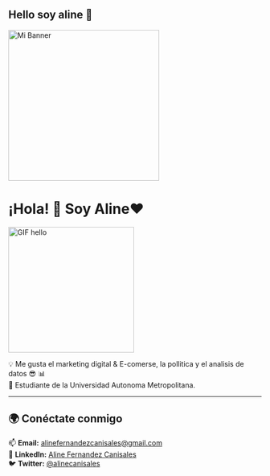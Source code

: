 ## Hello soy aline 👋
<img src="https://www.clipartmax.com/png/middle/474-4744556_bt21shooky-sticker-bt21-shooky.png" alt="Mi Banner" width="300px">

# ¡Hola! 👋 Soy Aline❤️  
<img src="https://i.pinimg.com/originals/70/d8/8e/70d88ec654be81fc2243de055a16c6ad.gif" alt="GIF hello" width="250px">

💡 Me gusta el marketing digital & E-comerse, la pollitica y el analisis de datos 😎 📊  
📍 Estudiante de la Universidad Autonoma Metropolitana.  

---
## 🌍 Conéctate conmigo  
📫 **Email:** [alinefernandezcanisales@gmail.com](mailto:alinefernandezcanisales@gmail.com)  
💼 **LinkedIn:** [Aline Fernandez Canisales](https://www.linkedin.com/in/aline-fernandez-canisales-5449702b5)  
🐦 **Twitter:** [@alinecanisales](https://x.com/alinecanisales?t=BZmgvRgfwY3_nTAE798U9g&s=08)  
